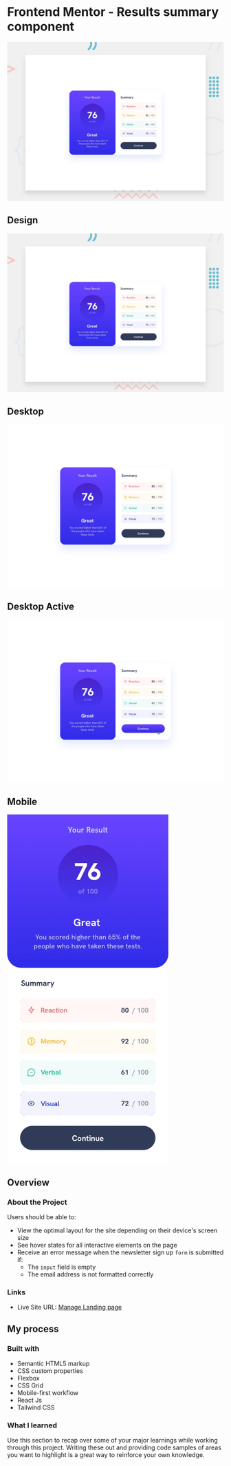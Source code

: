 # Frontend Mentor - Results summary component

![Design preview for the Results summary component coding challenge](./design/desktop-preview.jpg)


## Design
![Design](./design/desktop-preview.jpg)

## Desktop
![Desktop](./design/desktop-design.jpg)

## Desktop Active
![Desktop](./design/active-states.jpg)

## Mobile
![Mobile](./design/mobile-design.jpg)


## Overview

### About the Project

Users should be able to:

- View the optimal layout for the site depending on their device's screen size
- See hover states for all interactive elements on the page
- Receive an error message when the newsletter sign up `form` is submitted if:
  - The `input` field is empty
  - The email address is not formatted correctly


### Links
- Live Site URL: [Manage Landing page](https://yanniro2.github.io/)

## My process

### Built with

- Semantic HTML5 markup
- CSS custom properties
- Flexbox
- CSS Grid
- Mobile-first workflow
- React Js
- Tailwind CSS


### What I learned

Use this section to recap over some of your major learnings while working through this project. Writing these out and providing code samples of areas you want to highlight is a great way to reinforce your own knowledge.
